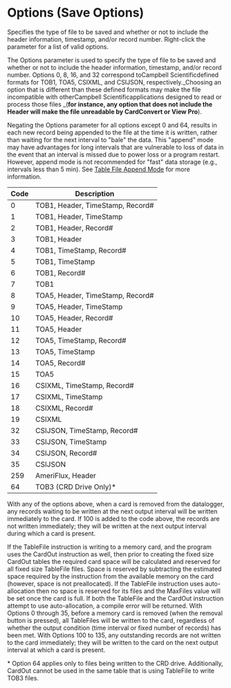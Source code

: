 # Options (Save Options)

Specifies the type of file to be saved and whether or not to include the header information, timestamp, and/or record number. Right-click the parameter for a list of valid options.

The Options parameter is used to specify the type of file to be saved and whether or not to include the header information, timestamp, and/or record number. Options 0, 8, 16, and 32 correspond toCampbell Scientificdefined formats for TOB1, TOA5, CSIXML, and CSIJSON, respectively._Choosing an option that is different than these defined formats may make the file incompatible with otherCampbell Scientificapplications designed to read or process those files _(**for instance, any option that does not include the Header will make the file unreadable by CardConvert or View Pro**).

Negating the Options parameter for all options except 0 and 64, results in each new record being appended to the file at the time it is written, rather than waiting for the next interval to "bale" the data. This "append" mode may have advantages for long intervals that are vulnerable to loss of data in the event that an interval is missed due to power loss or a program restart. However, append mode is not recommended for "fast" data storage (e.g., intervals less than 5 min). See [Table File Append Mode](../Instructions/tablefileappendmode.md) for more information.

| Code | Description                      |
| ---- | -------------------------------- |
| 0    | TOB1, Header, TimeStamp, Record# |
| 1    | TOB1, Header, TimeStamp          |
| 2    | TOB1, Header, Record#            |
| 3    | TOB1, Header                     |
| 4    | TOB1, TimeStamp, Record#         |
| 5    | TOB1, TimeStamp                  |
| 6    | TOB1, Record#                    |
| 7    | TOB1                             |
| 8    | TOA5, Header, TimeStamp, Record# |
| 9    | TOA5, Header, TimeStamp          |
| 10   | TOA5, Header, Record#            |
| 11   | TOA5, Header                     |
| 12   | TOA5, TimeStamp, Record#         |
| 13   | TOA5, TimeStamp                  |
| 14   | TOA5, Record#                    |
| 15   | TOA5                             |
| 16   | CSIXML, TimeStamp, Record#       |
| 17   | CSIXML, TimeStamp                |
| 18   | CSIXML, Record#                  |
| 19   | CSIXML                           |
| 32   | CSIJSON, TimeStamp, Record#      |
| 33   | CSIJSON, TimeStamp               |
| 34   | CSIJSON, Record#                 |
| 35   | CSIJSON                          |
| 259  | AmeriFlux, Header                |
| 64   | TOB3 (CRD Drive Only)\*          |

With any of the options above, when a card is removed from the datalogger, any records waiting to be written at the next output interval will be written immediately to the card. If 100 is added to the code above, the records are not written immediately; they will be written at the next output interval during which a card is present.

If the TableFile instruction is writing to a memory card, and the program uses the CardOut instruction as well, then prior to creating the fixed size CardOut tables the required card space will be calculated and reserved for all fixed size TableFile files. Space is reserved by subtracting the estimated space required by the instruction from the available memory on the card (however, space is not preallocated). If the TableFile instruction uses auto-allocation then no space is reserved for its files and the MaxFiles value will be set once the card is full. If both the TableFile and the CardOut instruction attempt to use auto-allocation, a compile error will be returned. With Options 0 through 35, before a memory card is removed (when the removal button is pressed), all TableFiles will be written to the card, regardless of whether the output condition (time interval or fixed number of records) has been met. With Options 100 to 135, any outstanding records are not written to the card immediately; they will be written to the card on the next output interval at which a card is present.

\* Option 64 applies only to files being written to the CRD drive. Additionally, CardOut cannot be used in the same table that is using TableFile to write TOB3 files.
